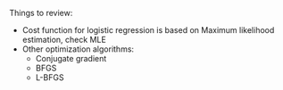 
Things to review:
- Cost function for logistic regression is based on Maximum likelihood estimation, check MLE
- Other optimization algorithms:
    - Conjugate gradient
    - BFGS
    - L-BFGS

    